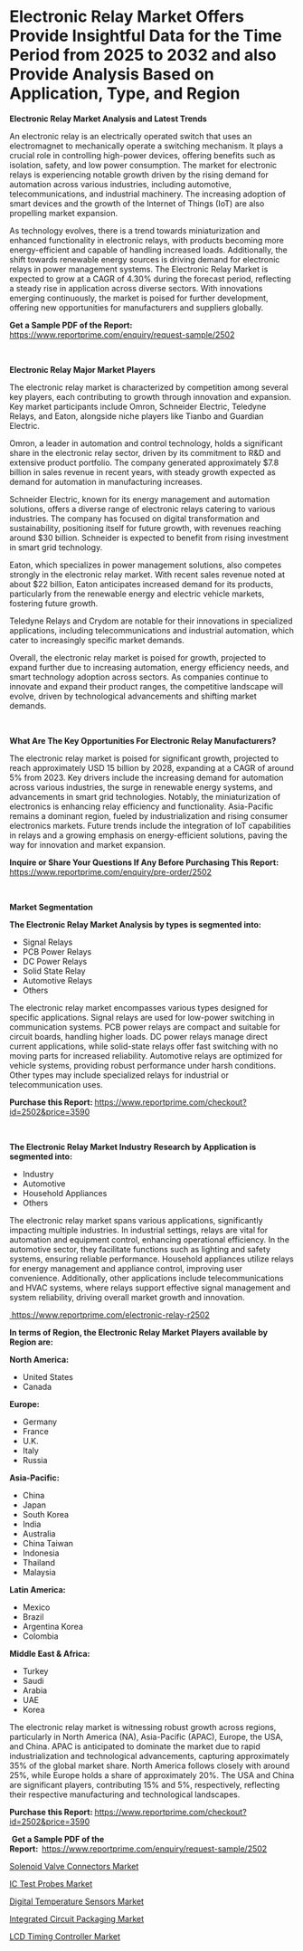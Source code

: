 <p><h1>Electronic Relay Market Offers Provide Insightful Data for the Time Period from 2025 to 2032 and also Provide Analysis Based on Application, Type, and Region</h1></p><p><strong>Electronic Relay Market Analysis and Latest Trends</strong></p>
<p><p>An electronic relay is an electrically operated switch that uses an electromagnet to mechanically operate a switching mechanism. It plays a crucial role in controlling high-power devices, offering benefits such as isolation, safety, and low power consumption. The market for electronic relays is experiencing notable growth driven by the rising demand for automation across various industries, including automotive, telecommunications, and industrial machinery. The increasing adoption of smart devices and the growth of the Internet of Things (IoT) are also propelling market expansion.</p><p>As technology evolves, there is a trend towards miniaturization and enhanced functionality in electronic relays, with products becoming more energy-efficient and capable of handling increased loads. Additionally, the shift towards renewable energy sources is driving demand for electronic relays in power management systems. The Electronic Relay Market is expected to grow at a CAGR of 4.30% during the forecast period, reflecting a steady rise in application across diverse sectors. With innovations emerging continuously, the market is poised for further development, offering new opportunities for manufacturers and suppliers globally.</p></p>
<p><strong>Get a Sample PDF of the Report:&nbsp;</strong> <a href="https://www.reportprime.com/enquiry/request-sample/2502?utm_campaign=32&utm_medium=2&utm_source=Github&utm_content=ia&utm_term=18032025&utm_id=electronic-relay">https://www.reportprime.com/enquiry/request-sample/2502</a></p>
<p>&nbsp;</p>
<p><strong>Electronic Relay Major Market Players</strong></p>
<p><p>The electronic relay market is characterized by competition among several key players, each contributing to growth through innovation and expansion. Key market participants include Omron, Schneider Electric, Teledyne Relays, and Eaton, alongside niche players like Tianbo and Guardian Electric.</p><p>Omron, a leader in automation and control technology, holds a significant share in the electronic relay sector, driven by its commitment to R&D and extensive product portfolio. The company generated approximately $7.8 billion in sales revenue in recent years, with steady growth expected as demand for automation in manufacturing increases.</p><p>Schneider Electric, known for its energy management and automation solutions, offers a diverse range of electronic relays catering to various industries. The company has focused on digital transformation and sustainability, positioning itself for future growth, with revenues reaching around $30 billion. Schneider is expected to benefit from rising investment in smart grid technology.</p><p>Eaton, which specializes in power management solutions, also competes strongly in the electronic relay market. With recent sales revenue noted at about $22 billion, Eaton anticipates increased demand for its products, particularly from the renewable energy and electric vehicle markets, fostering future growth.</p><p>Teledyne Relays and Crydom are notable for their innovations in specialized applications, including telecommunications and industrial automation, which cater to increasingly specific market demands.</p><p>Overall, the electronic relay market is poised for growth, projected to expand further due to increasing automation, energy efficiency needs, and smart technology adoption across sectors. As companies continue to innovate and expand their product ranges, the competitive landscape will evolve, driven by technological advancements and shifting market demands.</p></p>
<p>&nbsp;</p>
<p><strong>What Are The Key Opportunities For Electronic Relay Manufacturers?</strong></p>
<p><p>The electronic relay market is poised for significant growth, projected to reach approximately USD 15 billion by 2028, expanding at a CAGR of around 5% from 2023. Key drivers include the increasing demand for automation across various industries, the surge in renewable energy systems, and advancements in smart grid technologies. Notably, the miniaturization of electronics is enhancing relay efficiency and functionality. Asia-Pacific remains a dominant region, fueled by industrialization and rising consumer electronics markets. Future trends include the integration of IoT capabilities in relays and a growing emphasis on energy-efficient solutions, paving the way for innovation and market expansion.</p></p>
<p><strong>Inquire or Share Your Questions If Any Before Purchasing This Report:</strong> <a href="https://www.reportprime.com/enquiry/pre-order/2502?utm_campaign=32&utm_medium=2&utm_source=Github&utm_content=ia&utm_term=18032025&utm_id=electronic-relay">https://www.reportprime.com/enquiry/pre-order/2502</a></p>
<p>&nbsp;</p>
<p><strong>Market Segmentation</strong></p>
<p><strong>The Electronic Relay Market Analysis by types is segmented into:</strong></p>
<p><ul><li>Signal Relays</li><li>PCB Power Relays</li><li>DC Power Relays</li><li>Solid State Relay</li><li>Automotive Relays</li><li>Others</li></ul></p>
<p><p>The electronic relay market encompasses various types designed for specific applications. Signal relays are used for low-power switching in communication systems. PCB power relays are compact and suitable for circuit boards, handling higher loads. DC power relays manage direct current applications, while solid-state relays offer fast switching with no moving parts for increased reliability. Automotive relays are optimized for vehicle systems, providing robust performance under harsh conditions. Other types may include specialized relays for industrial or telecommunication uses.</p></p>
<p><strong>Purchase this Report:&nbsp;</strong><a href="https://www.reportprime.com/checkout?id=2502&price=3590&utm_campaign=32&utm_medium=2&utm_source=Github&utm_content=ia&utm_term=18032025&utm_id=electronic-relay">https://www.reportprime.com/checkout?id=2502&price=3590</a></p>
<p>&nbsp;</p>
<p><strong>The Electronic Relay Market Industry Research by Application is segmented into:</strong></p>
<p><ul><li>Industry</li><li>Automotive</li><li>Household Appliances</li><li>Others</li></ul></p>
<p><p>The electronic relay market spans various applications, significantly impacting multiple industries. In industrial settings, relays are vital for automation and equipment control, enhancing operational efficiency. In the automotive sector, they facilitate functions such as lighting and safety systems, ensuring reliable performance. Household appliances utilize relays for energy management and appliance control, improving user convenience. Additionally, other applications include telecommunications and HVAC systems, where relays support effective signal management and system reliability, driving overall market growth and innovation.</p></p>
<p><a href="https://www.reportprime.com/electronic-relay-r2502?utm_campaign=32&utm_medium=2&utm_source=Github&utm_content=ia&utm_term=18032025&utm_id=electronic-relay">&nbsp;https://www.reportprime.com/electronic-relay-r2502</a></p>
<p><strong>In terms of Region, the Electronic Relay Market Players available by Region are:</strong></p>
<p>
    <p> <strong> North America: </strong>
        <ul>
            <li>United States</li>
            <li>Canada</li>
        </ul>
        </p> 
    <p> <strong> Europe: </strong>
        <ul>
            <li>Germany</li>
            <li>France</li>
            <li>U.K.</li>
            <li>Italy</li>
            <li>Russia</li>
        </ul>
        </p> 
    <p> <strong> Asia-Pacific: </strong>
        <ul>
            <li>China</li>
            <li>Japan</li>
            <li>South Korea</li>
            <li>India</li>
            <li>Australia</li>
            <li>China Taiwan</li>
            <li>Indonesia</li>
            <li>Thailand</li>
            <li>Malaysia</li>
        </ul>
        </p> 
    <p> <strong> Latin America: </strong>
        <ul>
            <li>Mexico</li>
            <li>Brazil</li>
            <li>Argentina Korea</li>
            <li>Colombia</li>
        </ul>
        </p> 
    <p> <strong> Middle East & Africa: </strong>
        <ul>
            <li>Turkey</li>
            <li>Saudi</li>
            <li>Arabia</li>
            <li>UAE</li>
            <li>Korea</li>
        </ul>
    </p>
    </p>
<p><p>The electronic relay market is witnessing robust growth across regions, particularly in North America (NA), Asia-Pacific (APAC), Europe, the USA, and China. APAC is anticipated to dominate the market due to rapid industrialization and technological advancements, capturing approximately 35% of the global market share. North America follows closely with around 25%, while Europe holds a share of approximately 20%. The USA and China are significant players, contributing 15% and 5%, respectively, reflecting their respective manufacturing and technological landscapes.</p></p>
<p><strong>Purchase this Report: </strong><a href="https://www.reportprime.com/checkout?id=2502&price=3590&utm_campaign=32&utm_medium=2&utm_source=Github&utm_content=ia&utm_term=18032025&utm_id=electronic-relay">https://www.reportprime.com/checkout?id=2502&price=3590</a></p>
<p>&nbsp;<strong>Get a Sample PDF of the Report:&nbsp;&nbsp;</strong><a href="https://www.reportprime.com/enquiry/request-sample/2502?utm_campaign=32&utm_medium=2&utm_source=Github&utm_content=ia&utm_term=18032025&utm_id=electronic-relay">https://www.reportprime.com/enquiry/request-sample/2502</a></p>
<p><strong></strong></p>
<p><p><a href="https://github.com/dahcheeviola/Market-Research-Report-List-1/blob/main/solenoid-valve-connectors-market.md?utm_campaign=32&utm_medium=2&utm_source=Github&utm_content=ia&utm_term=18032025&utm_id=electronic-relay">Solenoid Valve Connectors Market</a></p><p><a href="https://github.com/cagleplittrw/Market-Research-Report-List-1/blob/main/ic-test-probes-market.md?utm_campaign=32&utm_medium=2&utm_source=Github&utm_content=ia&utm_term=18032025&utm_id=electronic-relay">IC Test Probes Market</a></p><p><a href="https://github.com/boccalyver5k/Market-Research-Report-List-1/blob/main/digital-temperature-sensors-market.md?utm_campaign=32&utm_medium=2&utm_source=Github&utm_content=ia&utm_term=18032025&utm_id=electronic-relay">Digital Temperature Sensors Market</a></p><p><a href="https://github.com/plawragarile/Market-Research-Report-List-1/blob/main/integrated-circuit-packaging-market.md?utm_campaign=32&utm_medium=2&utm_source=Github&utm_content=ia&utm_term=18032025&utm_id=electronic-relay">Integrated Circuit Packaging Market</a></p><p><a href="https://github.com/farjonazemi7/Market-Research-Report-List-1/blob/main/lcd-timing-controller-market.md?utm_campaign=32&utm_medium=2&utm_source=Github&utm_content=ia&utm_term=18032025&utm_id=electronic-relay">LCD Timing Controller Market</a></p></p>